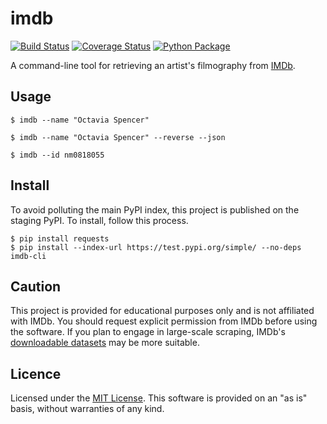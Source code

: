 # imdb

[![Build Status](https://travis-ci.org/bardiharborow/imdb.svg?branch=master)](https://travis-ci.org/bardiharborow/imdb) [![Coverage Status](https://coveralls.io/repos/github/bardiharborow/imdb/badge.svg?branch=master)](https://coveralls.io/github/bardiharborow/imdb?branch=master) [![Python Package](https://img.shields.io/static/v1?label=test%20pypi&message=v0.1.0&color=blue)](https://test.pypi.org/project/imdb-cli/)

A command-line tool for retrieving an artist's filmography from [IMDb](https://www.imdb.com/).

## Usage

```shell
$ imdb --name "Octavia Spencer"
```

```shell
$ imdb --name "Octavia Spencer" --reverse --json
```

```shell
$ imdb --id nm0818055
```

## Install

To avoid polluting the main PyPI index, this project is published on the staging PyPI. To install, follow this process.

```shell
$ pip install requests
$ pip install --index-url https://test.pypi.org/simple/ --no-deps imdb-cli
```

## Caution

This project is provided for educational purposes only and is not affiliated with IMDb. You should request explicit permission from IMDb before using the software. If you plan to engage in large-scale scraping, IMDb's [downloadable datasets](https://www.imdb.com/interfaces/) may be more suitable.

## Licence

Licensed under the [MIT License](https://github.com/bardiharborow/imdb/blob/master/LICENSE). This software is provided on an "as is" basis, without warranties of any kind.
